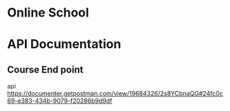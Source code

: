 # Online School

# API Documentation

## Course End point

api https://documenter.getpostman.com/view/19684326/2s8YCbnaQG#24fc0c69-e383-434b-9079-f20286b9d9df